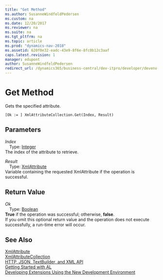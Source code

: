 ```yaml
---
title: "Get Method"
ms.author: SusanneWindfeldPedersen
ms.custom: na
ms.date: 12/20/2017
ms.reviewer: na
ms.suite: na
ms.tgt_pltfrm: na
ms.topic: article
ms.prod: "dynamics-nav-2018"
ms.assetid: 620f0e32-eadc-43e9-8f6e-8fc0b12c3aaf
caps.latest.revision: 1
manager: edupont
author: SusanneWindfeldPedersen
redirect_url: /dynamics365/business-central/dev-itpro/developer/devenv-restapi-overview
---
```


# Get Method
Gets the specified attribute.  
```  
[Ok := ] XmlAttributeCollection.Get(Index, Result)  
```  
## Parameters
*Index*    
&emsp;Type: [Integer](../datatypes/devenv-integer-data-type.md)  
The index of the attribute to retrieve.  
  
*Result*    
&emsp;Type: [XmlAttribute](xmlattribute-class.md)   
Variable containing the requested XmlAttribute if the operation is successful.  
  
## Return Value
*Ok*  
&emsp;Type: [Boolean](../datatypes/devenv-boolean-data-type.md)  
**True** if the operation was successful; otherwise, **false**.  
If you omit this optional return value and the operation does not execute successfully, a run-time error will occur.  
  
## See Also
[XmlAttribute](xmlattribute-class.md)  
[XmlAttributeCollection](xmlattributecollection-class.md)  
[HTTP, JSON, TextBuilder, and XML API](../devenv-restapi-overview.md)  
[Getting Started with AL](../devenv-get-started.md)  
[Developing Extensions Using the New Development Environment](../devenv-dev-overview.md)  

